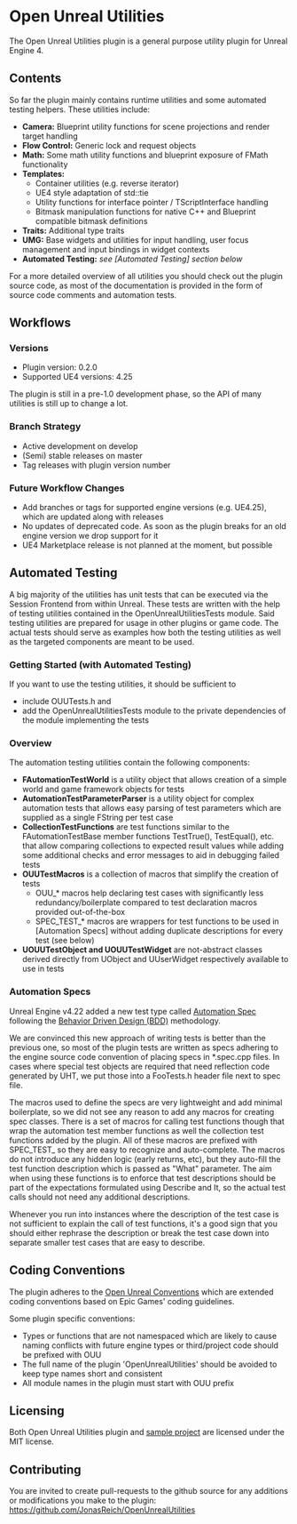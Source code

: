 
# Open Unreal Utilities

The Open Unreal Utilities plugin is a general purpose utility plugin for Unreal Engine 4.

## Contents

So far the plugin mainly contains runtime utilities and some automated testing helpers. These utilities include:

- **Camera:** Blueprint utility functions for scene projections and render target handling
- **Flow Control:** Generic lock and request objects
- **Math:** Some math utility functions and blueprint exposure of FMath functionality
- **Templates:**
	- Container utilities (e.g. reverse iterator)
	- UE4 style adaptation of std::tie
	- Utility functions for interface pointer / TScriptInterface handling
	- Bitmask manipulation functions for native C++ and Blueprint compatible bitmask definitions
- **Traits:** Additional type traits
- **UMG:** Base widgets and utilities for input handling, user focus management and input bindings in widget contexts
- **Automated Testing:** *see [Automated Testing] section below*

For a more detailed overview of all utilities you should check out the plugin source code,
as most of the documentation is provided in the form of source code comments and automation tests.

## Workflows

### Versions

- Plugin version: 0.2.0
- Supported UE4 versions: 4.25

The plugin is still in a pre-1.0 development phase, so the API of many utilities is still up to change a lot.

### Branch Strategy

- Active development on develop
- (Semi) stable releases on master
- Tag releases with plugin version number

### Future Workflow Changes

- Add branches or tags for supported engine versions (e.g. UE4.25), which are updated along with releases
- No updates of deprecated code. As soon as the plugin breaks for an old engine version we drop support for it
- UE4 Marketplace release is not planned at the moment, but possible

## Automated Testing

A big majority of the utilities has unit tests that can be executed via the Session Frontend from within Unreal.
These tests are written with the help of testing utilities contained in the OpenUnrealUtilitiesTests module.
Said testing utilities are prepared for usage in other plugins or game code. The actual tests should serve as examples how
both the testing utilities as well as the targeted components are meant to be used.

### Getting Started (with Automated Testing)

If you want to use the testing utilities, it should be sufficient to

- include OUUTests.h and
- add the OpenUnrealUtilitiesTests module to the private dependencies of the module implementing the tests

### Overview

The automation testing utilities contain the following components:

- **FAutomationTestWorld** is a utility object that allows creation of a simple world and game framework objects for tests
- **AutomationTestParameterParser** is a utility object for complex automation tests that allows easy parsing of test parameters
which are supplied as a single FString per test case
- **CollectionTestFunctions** are test functions similar to the FAutomationTestBase member functions TestTrue(), TestEqual(), etc.
that allow comparing collections to expected result values while adding some additional checks and error messages to aid in debugging failed tests
- **OUUTestMacros** is a collection of macros that simplify the creation of tests
	- OUU_\* macros help declaring test cases with significantly less redundancy/boilerplate compared to test declaration macros provided out-of-the-box
	- SPEC_TEST_\* macros are wrappers for test functions to be used in [Automation Specs] without adding duplicate descriptions for every test (see below)
- **UOUUTestObject and UOUUTestWidget** are not-abstract classes derived directly from UObject and UUserWidget respectively available to use in tests

### Automation Specs

Unreal Engine v4.22 added a new test type called [Automation Spec](https://docs.unrealengine.com/en-US/Programming/Automation/AutomationSpec/index.html)
following the [Behavior Driven Design (BDD)](https://en.wikipedia.org/wiki/Behavior-driven_development) methodology.

We are convinced this new approach of writing tests is better than the previous one, so most of the plugin tests are written as specs adhering to
the engine source code convention of placing specs in \*.spec.cpp files. In cases where special test objects are required that need reflection code generated by
UHT, we put those into a FooTests.h header file next to spec file.

The macros used to define the specs are very lightweight and add minimal boilerplate, so we did not see any reason to add any macros for creating spec classes.
There is a set of macros for calling test functions though that wrap the automation test member functions as well the collection test functions added by the plugin.
All of these macros are prefixed with SPEC_TEST_ so they are easy to recognize and auto-complete. The macros do not introduce any hidden logic (early returns, etc),
but they auto-fill the test function description which is passed as "What" parameter. The aim when using these functions is to enforce that test descriptions should be
part of the expectations formulated using Describe and It, so the actual test calls should not need any additional descriptions.

Whenever you run into instances where the description of the test case is not sufficient to explain the call of test functions, it's a good sign that you should either rephrase
the description or break the test case down into separate smaller test cases that are easy to describe.

## Coding Conventions

The plugin adheres to the [Open Unreal Conventions](https://jonasreich.github.io/OpenUnrealConventions/) which are extended coding conventions based on Epic Games' coding guidelines. 

Some plugin specific conventions:
- Types or functions that are not namespaced which are likely to cause naming conflicts with future engine types or third/project code should be prefixed with OUU
- The full name of the plugin 'OpenUnrealUtilities' should be avoided to keep type names short and consistent
- All module names in the plugin must start with OUU prefix

## Licensing

Both Open Unreal Utilities plugin and [sample project](https://github.com/JonasReich/OpenUnrealUtilitiesSampleProject) are licensed under the MIT license.

## Contributing

You are invited to create pull-requests to the github source for any additions or modifications you make to the plugin:
https://github.com/JonasReich/OpenUnrealUtilities
